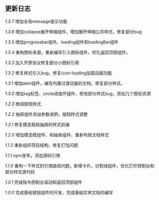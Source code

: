## 更新日志

*1.3.7* 增加全局message提示功能

*1.3.6* 增加collapse展开伸缩组件，增加展开伸缩公共样式，修复部分bug

*1.3.5* 增加progressbar组件。loading组件和loadingBar组件

*1.3.4* 重构图标来源，重新编写引入图标组件，优化返回顶部组件。

*1.3.3* 加入开原协议修复部分小图标引用

*1.3.2* 修复样式引入bug，修复icon-loading加载动画功能

*1.3.1* 增加alert组件，编写内置过渡动画的文档，修复部分样式。

*1.3.0* 增加tag标签、circle进度环组件，修改部分样式bug，添加几个图标资源

*1.2.3* 微调按钮样式

*1.2.2* 抽屉组件添加参数说明，按钮样式调整

*1.2.1* 修复模态框和抽屉的样式前缀

*1.2.0* 增加模态框组件、和抽屉组件，重新布局文档样式

*1.1.2* 重新组织项目结构，修复打包问题

*1.1.1* npm发布，添加源码引用

*1.1.0* 
重构一下样式的引用路径问题，新增卡片，分割线组件，优化打印控制台和部分样式源代码

*1.0.1* 完成指令控制台滚动和返回顶部组件

*1.0.0* 完成基础按钮组件的开发，完成基础实例文档的编写 




